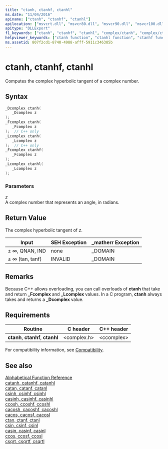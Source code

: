 ```yaml
---
title: "ctanh, ctanhf, ctanhl"
ms.date: "11/04/2016"
apiname: ["ctanh", "ctanhf", "ctanhl"]
apilocation: ["msvcrt.dll", "msvcr80.dll", "msvcr90.dll", "msvcr100.dll", "msvcr100_clr0400.dll", "msvcr110.dll", "msvcr110_clr0400.dll", "msvcr120.dll", "msvcr120_clr0400.dll", "ucrtbase.dll", "api-ms-win-crt-math-l1-1-0.dll"]
apitype: "DLLExport"
f1_keywords: ["ctanh", "ctanhf", "ctanhl", "complex/ctanh", "complex/ctanhf", "complex/ctanhl"]
helpviewer_keywords: ["ctanh function", "ctanhl function", "ctanhf function"]
ms.assetid: 807f2cd1-8740-4988-afff-5911c346385b
---
```

# ctanh, ctanhf, ctanhl

Computes the complex hyperbolic tangent of a complex number.

## Syntax

```C
_Dcomplex ctanh(
   _Dcomplex z
);
_Fcomplex ctanh(
   _Fcomplex z
);  // C++ only
_Lcomplex ctanh(
   _Lcomplex z
);  // C++ only
_Fcomplex ctanhf(
   _Fcomplex z
);
_Lcomplex ctanhl(
   _Lcomplex z
);
```

### Parameters

*z*<br/>
A complex number that represents an angle, in radians.

## Return Value

The complex hyperbolic tangent of *z*.

|Input|SEH Exception|**_matherr** Exception|
|-----------|-------------------|--------------------------|
|± ∞, QNAN, IND|none|_DOMAIN|
|± ∞ (tan, tanf)|INVALID|_DOMAIN|

## Remarks

Because C++ allows overloading, you can call overloads of **ctanh** that take and return **_Fcomplex** and **_Lcomplex** values. In a C program, **ctanh** always takes and returns a **_Dcomplex** value.

## Requirements

|Routine|C header|C++ header|
|-------------|--------------|------------------|
|**ctanh**,               **ctanhf**, **ctanhl**|\<complex.h>|\<ccomplex>|

For compatibility information, see [Compatibility](../../c-runtime-library/compatibility.md).

## See also

[Alphabetical Function Reference](crt-alphabetical-function-reference.md)<br/>
[catanh, catanhf, catanhl](catanh-catanhf-catanhl.md)<br/>
[catan, catanf, catanl](catan-catanf-catanl.md)<br/>
[csinh, csinhf, csinhl](csinh-csinhf-csinhl.md)<br/>
[casinh, casinhf, casinhl](casinh-casinhf-casinhl.md)<br/>
[ccosh, ccoshf, ccoshl](ccosh-ccoshf-ccoshl.md)<br/>
[cacosh, cacoshf, cacoshl](cacosh-cacoshf-cacoshl.md)<br/>
[cacos, cacosf, cacosl](cacos-cacosf-cacosl.md)<br/>
[ctan, ctanf, ctanl](ctan-ctanf-ctanl.md)<br/>
[csin, csinf, csinl](csin-csinf-csinl.md)<br/>
[casin, casinf, casinl](casin-casinf-casinl.md)<br/>
[ccos, ccosf, ccosl](ccos-ccosf-ccosl.md)<br/>
[csqrt, csqrtf, csqrtl](csqrt-csqrtf-csqrtl.md)<br/>
